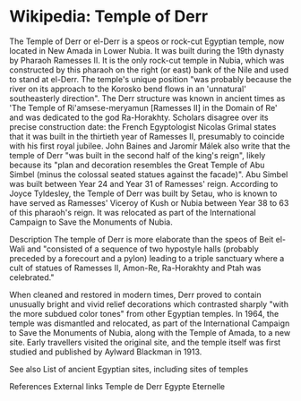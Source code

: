 
# Wikipedia: Temple of Derr
The Temple of Derr or el-Derr is a speos or rock-cut Egyptian temple, now located in New Amada in Lower Nubia. It was built during the 19th dynasty by Pharaoh Ramesses II. It is the only rock-cut temple in Nubia, which was constructed by this pharaoh on the right (or east) bank of the Nile and used to stand at el-Derr. The temple's unique position "was probably because the river on its approach to the Korosko bend flows in an 'unnatural' southeasterly direction". The Derr structure was known in ancient times as 'The Temple of Ri'amsese-meryamun [Ramesses II] in the Domain of Re' and was dedicated to the god Ra-Horakhty. Scholars disagree over its precise construction date: the French Egyptologist Nicolas Grimal states that it was built in the thirtieth year of Ramesses II, presumably to coincide with his first royal jubilee. John Baines and Jaromír Málek also write that the temple of Derr "was built in the second half of the king's reign", likely because its "plan and decoration resembles the Great Temple of Abu Simbel (minus the colossal seated statues against the facade)". Abu Simbel was built between Year 24 and Year 31 of Ramesses' reign. According to Joyce Tyldesley, the Temple of Derr was built by Setau, who is known to have served as Ramesses' Viceroy of Kush or Nubia between Year 38 to 63 of this pharaoh's reign.
It was relocated as part of the International Campaign to Save the Monuments of Nubia.

Description
The temple of Derr is more elaborate than the speos of Beit el-Wali and "consisted of a sequence of two hypostyle halls (probably preceded by a forecourt and a pylon) leading to a triple sanctuary where a cult of statues of Ramesses II, Amon-Re, Ra-Horakhty and Ptah was celebrated." 

When cleaned and restored in modern times, Derr proved to contain unusually bright and vivid relief decorations which contrasted sharply "with the more subdued color tones" from other Egyptian temples.
In 1964, the temple was dismantled and relocated, as part of the International Campaign to Save the Monuments of Nubia, along with the Temple of Amada, to a new site. Early travellers visited the original site, and the temple itself was first studied and published by Aylward Blackman in 1913.

See also
List of ancient Egyptian sites, including sites of temples

References
External links
Temple de Derr
Egypte Eternelle